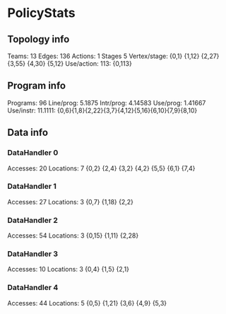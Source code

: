 # PolicyStats
## Topology info
Teams:		13
Edges:		136
Actions:	1
Stages		5
Vertex/stage:	{0,1} {1,12} {2,27} {3,55} {4,30} {5,12} 
Use/action:	113: {0,113} 

## Program info
Programs:	96
Line/prog:	5.1875
Intr/prog:	4.14583
Use/prog:	1.41667
Use/instr:	11.1111: {0,6}{1,8}{2,22}{3,7}{4,12}{5,16}{6,10}{7,9}{8,10}

## Data info

### DataHandler 0
Accesses:	20
Locations:	7
{0,2} {2,4} {3,2} {4,2} {5,5} {6,1} {7,4} 

### DataHandler 1
Accesses:	27
Locations:	3
{0,7} {1,18} {2,2} 

### DataHandler 2
Accesses:	54
Locations:	3
{0,15} {1,11} {2,28} 

### DataHandler 3
Accesses:	10
Locations:	3
{0,4} {1,5} {2,1} 

### DataHandler 4
Accesses:	44
Locations:	5
{0,5} {1,21} {3,6} {4,9} {5,3} 